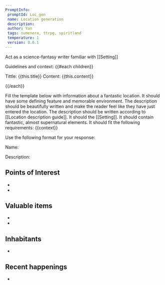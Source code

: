 ```yaml
---
PromptInfo:
 promptId: Loc_gen
 name: Location generation
 description: 
 author: Yan
 tags: numenera, ttrpg, spiritland
 temperature: 1
 version: 0.0.1
---
```

Act as a science-fantasy writer familiar with [[Setting]]

Guidelines and context:
{{#each children}}

Tittle: {{this.title}}
Content: {{this.content}}

{{/each}}

Fill the template below with information about a fantastic location. It should have some defining feature and memorable environment. The description should be beautifully written and make the reader feel like they have just entered the location. The description should be written according to [[Location description guide]]. It should the [[Setting]]. It should contain fantastic, almost supernatural elements. It should fit the following requirements: {{context}} 

Use the following format for your response:

Name: <name>

Description:

<Description>

Points of Interest
- 
- 
- 

Valuable items
- 
- 
- 

Inhabitants
- 
- 
  
Recent happenings
- 
- 

